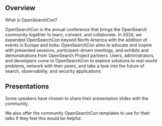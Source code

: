## Overview

What is OpenSearchCon?

OpenSearchCon is the annual conference that brings the OpenSearch community together to learn, connect, and collaborate. In 2024, we expanded OpenSearchCon beyond North America with the addition of events in Europe and India. OpenSearchCon aims to educate and inspire with presented sessions, participant-driven meetings, and exhibits and demonstrations from OpenSearch Project partners. Users, administrators, and developers come to OpenSearchCon to explore solutions to real-world problems, network with their peers, and take a look into the future of search, observability, and security applications.

## Presentations

Some speakers have chosen to share their presentation slides with the community. 

We also offer the community OpenSearchCon templates to use for their talks if they feel this would be helpful. 


